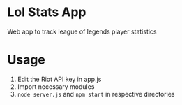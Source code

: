 # Lol Stats App
Web app to track league of legends player statistics

# Usage
1. Edit the Riot API key in app.js
2. Import necessary modules
3. `node server.js` and `npm start` in respective directories  
